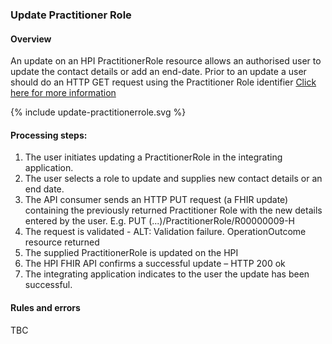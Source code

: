 


### Update Practitioner Role

#### Overview

An update on an HPI PractitionerRole resource allows an authorised user to update the contact details or add an end-date.
Prior to an update a user should do an HTTP GET request using the Practitioner Role identifier [Click here for more information](/getPracRole.html)

<div>
{% include update-practitionerrole.svg %}
</div>

#### Processing steps:

1.	The user initiates updating a PractitionerRole in the integrating application.
2.	The user selects a role to update and supplies new contact details or an end date.
3.	The API consumer sends an HTTP PUT request (a FHIR update) containing the previously returned Practitioner Role with the new details entered by the user. E.g. PUT (...)/PractitionerRole/R00000009-H
4.	The request is validated - ALT: Validation failure. OperationOutcome resource returned
5.	The supplied PractitionerRole is updated on the HPI
6.	The HPI FHIR API confirms a successful update – HTTP 200 ok
7.	The integrating application indicates to the user the update has been successful.

#### Rules and errors
TBC

